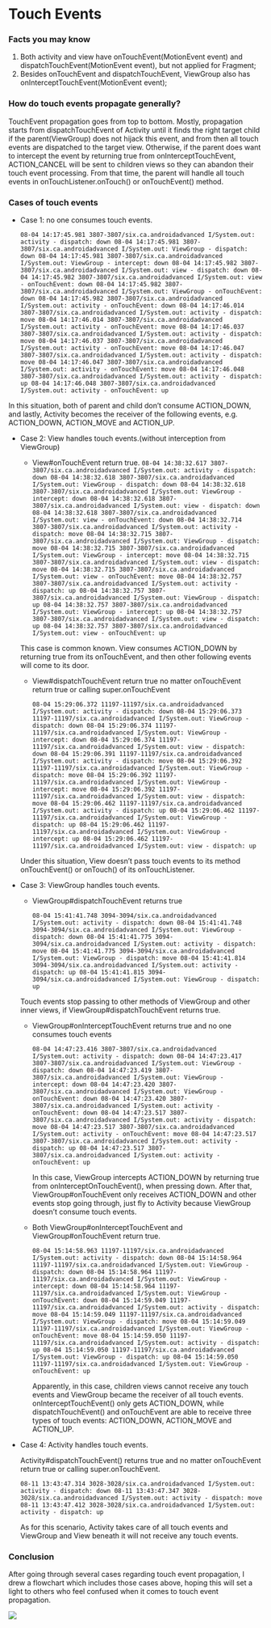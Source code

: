 Touch Events
======================
### Facts you may know
1. Both activity and view have onTouchEvent(MotionEvent event) and dispatchTouchEvent(MotionEvent event), but not applied for Fragment;
2. Besides onTouchEvent and dispatchTouchEvent, ViewGroup also has onInterceptTouchEvent(MotionEvent event);

### How do touch events propagate generally?
TouchEvent propagation goes from top to bottom. Mostly, propagation starts from dispatchTouchEvent of Activity until it finds the right target child if the parent(ViewGroup) does not hijack this event, and from then all touch events are dispatched to the target view. Otherwise, if the parent does want to intercept the event by returning true from onInterceptTouchEvent, ACTION_CANCEL will be sent to children views so they can abandon their touch event processing. From that time, the parent will handle all touch events in onTouchListener.onTouch() or onTouchEvent() method.

### Cases of touch events
+ Case 1: no one consumes touch events.

    `08-04 14:17:45.981 3807-3807/six.ca.androidadvanced I/System.out: activity - dispatch: down
     08-04 14:17:45.981 3807-3807/six.ca.androidadvanced I/System.out: ViewGroup - dispatch: down
     08-04 14:17:45.981 3807-3807/six.ca.androidadvanced I/System.out: ViewGroup - intercept: down
     08-04 14:17:45.982 3807-3807/six.ca.androidadvanced I/System.out: view - dispatch: down
     08-04 14:17:45.982 3807-3807/six.ca.androidadvanced I/System.out: view - onTouchEvent: down
     08-04 14:17:45.982 3807-3807/six.ca.androidadvanced I/System.out: ViewGroup - onTouchEvent: down
     08-04 14:17:45.982 3807-3807/six.ca.androidadvanced I/System.out: activity - onTouchEvent: down
     08-04 14:17:46.014 3807-3807/six.ca.androidadvanced I/System.out: activity - dispatch: move
     08-04 14:17:46.014 3807-3807/six.ca.androidadvanced I/System.out: activity - onTouchEvent: move
     08-04 14:17:46.037 3807-3807/six.ca.androidadvanced I/System.out: activity - dispatch: move
     08-04 14:17:46.037 3807-3807/six.ca.androidadvanced I/System.out: activity - onTouchEvent: move
     08-04 14:17:46.047 3807-3807/six.ca.androidadvanced I/System.out: activity - dispatch: move
     08-04 14:17:46.047 3807-3807/six.ca.androidadvanced I/System.out: activity - onTouchEvent: move
     08-04 14:17:46.048 3807-3807/six.ca.androidadvanced I/System.out: activity - dispatch: up
     08-04 14:17:46.048 3807-3807/six.ca.androidadvanced I/System.out: activity - onTouchEvent: up`

In this situation, both of parent and child don’t consume ACTION_DOWN, and lastly, Activity becomes the receiver of the following events, e.g. ACTION_DOWN, ACTION_MOVE and ACTION_UP.

+ Case 2: View handles touch events.(without interception from ViewGroup)
    - View#onTouchEvent return true.
    `08-04 14:38:32.617 3807-3807/six.ca.androidadvanced I/System.out: activity - dispatch: down
     08-04 14:38:32.618 3807-3807/six.ca.androidadvanced I/System.out: ViewGroup - dispatch: down
     08-04 14:38:32.618 3807-3807/six.ca.androidadvanced I/System.out: ViewGroup - intercept: down
     08-04 14:38:32.618 3807-3807/six.ca.androidadvanced I/System.out: view - dispatch: down
     08-04 14:38:32.618 3807-3807/six.ca.androidadvanced I/System.out: view - onTouchEvent: down
     08-04 14:38:32.714 3807-3807/six.ca.androidadvanced I/System.out: activity - dispatch: move
     08-04 14:38:32.715 3807-3807/six.ca.androidadvanced I/System.out: ViewGroup - dispatch: move
     08-04 14:38:32.715 3807-3807/six.ca.androidadvanced I/System.out: ViewGroup - intercept: move
     08-04 14:38:32.715 3807-3807/six.ca.androidadvanced I/System.out: view - dispatch: move
     08-04 14:38:32.715 3807-3807/six.ca.androidadvanced I/System.out: view - onTouchEvent: move
     08-04 14:38:32.757 3807-3807/six.ca.androidadvanced I/System.out: activity - dispatch: up
     08-04 14:38:32.757 3807-3807/six.ca.androidadvanced I/System.out: ViewGroup - dispatch: up
     08-04 14:38:32.757 3807-3807/six.ca.androidadvanced I/System.out: ViewGroup - intercept: up
     08-04 14:38:32.757 3807-3807/six.ca.androidadvanced I/System.out: view - dispatch: up
     08-04 14:38:32.757 3807-3807/six.ca.androidadvanced I/System.out: view - onTouchEvent: up`

    This case is common known. View consumes ACTION_DOWN by returning true from its onTouchEvent, and then other following events will come to its door.
    
    - View#dispatchTouchEvent return true no matter onTouchEvent return true or calling super.onTouchEvent
    
        `08-04 15:29:06.372 11197-11197/six.ca.androidadvanced I/System.out: activity - dispatch: down
         08-04 15:29:06.373 11197-11197/six.ca.androidadvanced I/System.out: ViewGroup - dispatch: down
         08-04 15:29:06.374 11197-11197/six.ca.androidadvanced I/System.out: ViewGroup - intercept: down
         08-04 15:29:06.374 11197-11197/six.ca.androidadvanced I/System.out: view - dispatch: down
         08-04 15:29:06.391 11197-11197/six.ca.androidadvanced I/System.out: activity - dispatch: move
         08-04 15:29:06.392 11197-11197/six.ca.androidadvanced I/System.out: ViewGroup - dispatch: move
         08-04 15:29:06.392 11197-11197/six.ca.androidadvanced I/System.out: ViewGroup - intercept: move
         08-04 15:29:06.392 11197-11197/six.ca.androidadvanced I/System.out: view - dispatch: move
         08-04 15:29:06.462 11197-11197/six.ca.androidadvanced I/System.out: activity - dispatch: up
         08-04 15:29:06.462 11197-11197/six.ca.androidadvanced I/System.out: ViewGroup - dispatch: up
         08-04 15:29:06.462 11197-11197/six.ca.androidadvanced I/System.out: ViewGroup - intercept: up
         08-04 15:29:06.462 11197-11197/six.ca.androidadvanced I/System.out: view - dispatch: up`
    
    Under this situation, View doesn’t pass touch events to its method onTouchEvent() or onTouch() of its onTouchListener.

+ Case 3: ViewGroup handles touch events.
    - ViewGroup#dispatchTouchEvent returns true
    
        `08-04 15:41:41.748 3094-3094/six.ca.androidadvanced I/System.out: activity - dispatch: down
         08-04 15:41:41.748 3094-3094/six.ca.androidadvanced I/System.out: ViewGroup - dispatch: down
         08-04 15:41:41.775 3094-3094/six.ca.androidadvanced I/System.out: activity - dispatch: move
         08-04 15:41:41.775 3094-3094/six.ca.androidadvanced I/System.out: ViewGroup - dispatch: move
         08-04 15:41:41.814 3094-3094/six.ca.androidadvanced I/System.out: activity - dispatch: up
         08-04 15:41:41.815 3094-3094/six.ca.androidadvanced I/System.out: ViewGroup - dispatch: up`
   
    Touch events stop passing to other methods of ViewGroup and other inner views, if ViewGroup#dispatchTouchEvent returns true.

    - ViewGroup#onInterceptTouchEvent returns true and no one consumes touch events
    
        `08-04 14:47:23.416 3807-3807/six.ca.androidadvanced I/System.out: activity - dispatch: down
         08-04 14:47:23.417 3807-3807/six.ca.androidadvanced I/System.out: ViewGroup - dispatch: down
         08-04 14:47:23.419 3807-3807/six.ca.androidadvanced I/System.out: ViewGroup - intercept: down
         08-04 14:47:23.420 3807-3807/six.ca.androidadvanced I/System.out: ViewGroup - onTouchEvent: down
         08-04 14:47:23.420 3807-3807/six.ca.androidadvanced I/System.out: activity - onTouchEvent: down
         08-04 14:47:23.517 3807-3807/six.ca.androidadvanced I/System.out: activity - dispatch: move
         08-04 14:47:23.517 3807-3807/six.ca.androidadvanced I/System.out: activity - onTouchEvent: move
         08-04 14:47:23.517 3807-3807/six.ca.androidadvanced I/System.out: activity - dispatch: up
         08-04 14:47:23.517 3807-3807/six.ca.androidadvanced I/System.out: activity - onTouchEvent: up`
        
        In this case, ViewGroup intercepts ACTION_DOWN by returning true from onInterceptOnTouchEvent(), when pressing down. After that, ViewGroup#onTouchEvent only receives ACTION_DOWN and other events stop going through, just fly to Activity because ViewGroup doesn’t consume touch events.
        
    - Both ViewGroup#onInterceptTouchEvent and ViewGroup#onTouchEvent return true.
        
        `08-04 15:14:58.963 11197-11197/six.ca.androidadvanced I/System.out: activity - dispatch: down
         08-04 15:14:58.964 11197-11197/six.ca.androidadvanced I/System.out: ViewGroup - dispatch: down
         08-04 15:14:58.964 11197-11197/six.ca.androidadvanced I/System.out: ViewGroup - intercept: down
         08-04 15:14:58.964 11197-11197/six.ca.androidadvanced I/System.out: ViewGroup - onTouchEvent: down
         08-04 15:14:59.049 11197-11197/six.ca.androidadvanced I/System.out: activity - dispatch: move
         08-04 15:14:59.049 11197-11197/six.ca.androidadvanced I/System.out: ViewGroup - dispatch: move
         08-04 15:14:59.049 11197-11197/six.ca.androidadvanced I/System.out: ViewGroup - onTouchEvent: move
         08-04 15:14:59.050 11197-11197/six.ca.androidadvanced I/System.out: activity - dispatch: up
         08-04 15:14:59.050 11197-11197/six.ca.androidadvanced I/System.out: ViewGroup - dispatch: up
         08-04 15:14:59.050 11197-11197/six.ca.androidadvanced I/System.out: ViewGroup - onTouchEvent: up`
    
        Apparently, in this case, children views cannot receive any touch events and ViewGroup became the receiver of all touch events. onInterceptTouchEvent() only gets ACTION_DOWN, while dispatchTouchEvent() and onTouchEvent are able to receive three types of touch events: ACTION_DOWN, ACTION_MOVE and ACTION_UP.
        
        
+ Case 4: Activity handles touch events.

    Activity#dispatchTouchEvent() returns true and no matter onTouchEvent return true or calling super.onTouchEvent.

    `08-11 13:43:47.314 3028-3028/six.ca.androidadvanced I/System.out: activity - dispatch: down
     08-11 13:43:47.347 3028-3028/six.ca.androidadvanced I/System.out: activity - dispatch: move
     08-11 13:43:47.412 3028-3028/six.ca.androidadvanced I/System.out: activity - dispatch: up`

    As for this scenario, Activity takes care of all touch events and ViewGroup and View beneath it will not receive any touch events.


### Conclusion
After going through several cases regarding touch event propagation, I drew a flowchart which includes those cases above, hoping this will set a light to others who feel confused when it comes to touch event propagation.

![](/imgs/20170812_touch_events_purple.png)

